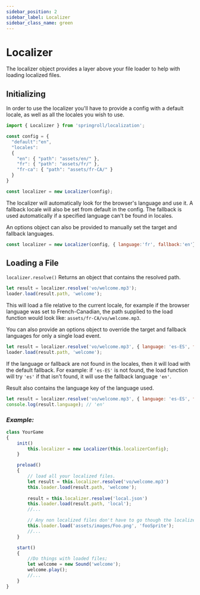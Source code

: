 ```yaml
---
sidebar_position: 2
sidebar_label: Localizer
sidebar_class_name: green
---
```

# Localizer
The localizer object provides a layer above your file loader to help with loading localized files. 

## Initializing
In order to use the localizer you'll have to provide a config with a default locale,
as well as all the locales you wish to use.
```javascript
import { Localizer } from 'springroll/localization';

const config = {
  "default":"en",
  "locales":
  {
    "en": { "path": "assets/en/" }, 
    "fr": { "path": "assets/fr/" },
    "fr-ca": { "path": "assets/fr-CA/" }
  }
}

const localizer = new Localizer(config);
```

The localizer will automatically look for the browser's language and use it. A fallback locale will also be set from default in the config. The fallback is used automatically if a specified language can't be found in locales.

An options object can also be provided to manually set the target and fallback languages.
```javascript
const localizer = new Localizer(config, { language:'fr', fallback:'en'});
```

## Loading a File

`localizer.resolve()` Returns an object that contains the resolved path.

```javascript
let result = localizer.resolve('vo/welcome.mp3');
loader.load(result.path, 'welcome');
```

This will load a file relative to the current locale, for example if the browser language was set to French-Canadian, the path supplied to the load function would look like: `assets/fr-CA/vo/welcome.mp3`.

You can also provide an options object to override the target and fallback languages for only a single load event.

```javascript
let result = localizer.resolve('vo/welcome.mp3', { language: 'es-ES', fallback: 'en' });
loader.load(result.path, 'welcome');
```

If the language or fallback are not found in the locales, then it will load with the default fallback. For example: if `'es-ES'` is not found, the load function will try `'es'` if that isn't found, it will use the fallback language `'en'`.

Result also contains the language key of the language used.

```javascript
let result = localizer.resolve('vo/welcome.mp3', { language: 'es-ES', fallback: 'en' })
console.log(result.language); // 'en'
```

### _Example:_
```javascript
class YourGame
{
	init()
		this.localizer = new Localizer(this.localizerConfig);
	}

	preload()
	{
		// load all your localized files.
		let result = this.localizer.resolve('vo/welcome.mp3')		
		this.loader.load(result.path, 'welcome');
		
		result = this.localizer.resolve('local.json')
		this.loader.load(result.path, 'local');
		//...

		// Any non localized files don't have to go though the localizer.
		this.loader.load('assets/images/Foo.png', 'fooSprite');
		//...
	}

	start()
	{
		//Do things with loaded files;
		let welcome = new Sound('welcome');
		welcome.play();
		//...
	}
}
```